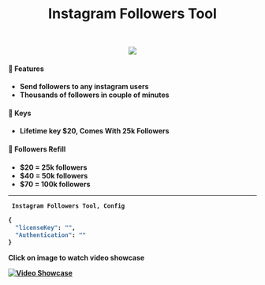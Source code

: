 <h1 align="center">
  <b>Instagram Followers Tool</b>
</h1>


<br>

<p>
<div align="center">
  <img src="https://img.shields.io/badge/-Python-98b982?style=for-the-badge&logo=python&logoColor=98b982&labelColor=282828">
</div>
</p>

<h4> 🔑 Features <h4> 

<!-- BLOG-POST-LIST:START -->
  - Send followers to any instagram users 
  - Thousands of followers in couple of minutes
<!-- BLOG-POST-LIST:EnD -->
  
<h4> 🔑 Keys <h4>   
  
<!-- BLOG-POST-LIST:START -->
  - Lifetime key $20,
    Comes With 25k Followers
<!-- BLOG-POST-LIST:EnD -->  
  
  
  <h4> 🔑 Followers Refill <h4>   
  
<!-- BLOG-POST-LIST:START -->
  - $20 = 25k followers
  - $40 = 50k followers
  - $70 = 100k followers
<!-- BLOG-POST-LIST:EnD --> 

  
---  


```python
 Instagram Followers Tool, Config
    
{
  "licenseKey": "",
  "Authentication": ""
}
```
  
  
  Click on image to watch video showcase
  
[![Video Showcase](https://cdn.discordapp.com/attachments/899424300120027216/985236566131740772/unknown.png)]([https://youtu.be/4n9YE_U2Qsw](https://youtu.be/lssmlQzcIAA) "Everything Is AWESOME")
